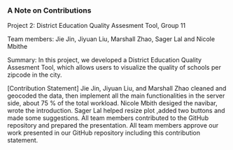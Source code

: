 ### A Note on Contributions

Project 2: District Education Quality Assesment Tool, Group 11

Team members: Jie Jin, Jiyuan Liu, Marshall Zhao, Sager Lal and Nicole Mbithe

Summary: In this project, we developed a District Education Quality Assesment Tool, which allows users to visualize the quality of schools per zipcode in the city.

[Contribution Statement] Jie Jin, Jiyuan Liu, and Marshall Zhao cleaned and geocoded the data, then implement all the main functionalities in the server side, about 75 % of the total workload. Nicole Mbith desiged the navibar, wrote the introduction. Sager Lal helped resize plot ,added two buttons and made some suggestions. All team members contributed to the GitHub repository and prepared the presentation. All team members approve our work presented in our GitHub repository including this contribution statement.
